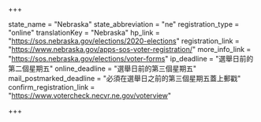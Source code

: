 +++

state_name = "Nebraska"
state_abbreviation = "ne"
registration_type = "online"
translationKey = "Nebraska"
hp_link = "https://sos.nebraska.gov/elections/2020-elections"
registration_link = "https://www.nebraska.gov/apps-sos-voter-registration/"
more_info_link = "https://sos.nebraska.gov/elections/voter-forms"
ip_deadline = "選舉日前的第二個星期五"
online_deadline = "選舉日前的第三個星期五"
mail_postmarked_deadline = "必須在選舉日之前的第三個星期五蓋上郵戳"
confirm_registration_link = "https://www.votercheck.necvr.ne.gov/voterview"

+++